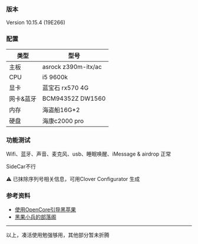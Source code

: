 ### 版本
Version 10.15.4 (19E266)

### 配置
|类型|型号|
|---|---|
|主板|asrock z390m-itx/ac|
|CPU| i5 9600k|
|显卡| 蓝宝石 rx570 4G |
|网卡&蓝牙|BCM94352Z DW1560|
|内存|海盗船16G*2|
|硬盘|海康c2000 pro|

### 功能测试
Wifi、蓝牙、声音、麦克风、usb、睡眠唤醒、iMessage & airdrop 正常

SideCar不行

⚠️ 已抹除序列号相关信息，可用Clover Configurator 生成

### 参考资料
- [使用OpenCore引导黑苹果](https://blog.xjn819.com/?p=543)
- [黑果小兵的部落阁](https://blog.daliansky.net)

----
以上，凑活使用勉强够用，其他部分暂未折腾
